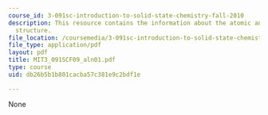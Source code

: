```yaml
---
course_id: 3-091sc-introduction-to-solid-state-chemistry-fall-2010
description: This resource contains the information about the atomic and electronic
  structure.
file_location: /coursemedia/3-091sc-introduction-to-solid-state-chemistry-fall-2010/db26b5b1b801cacba57c381e9c2bdf1e_MIT3_091SCF09_aln01.pdf
file_type: application/pdf
layout: pdf
title: MIT3_091SCF09_aln01.pdf
type: course
uid: db26b5b1b801cacba57c381e9c2bdf1e

---
```

None